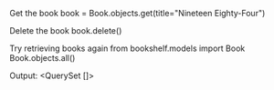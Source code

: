 Get the book
book = Book.objects.get(title="Nineteen Eighty-Four")

Delete the book
book.delete()

Try retrieving books again
from bookshelf.models import Book Book.objects.all()

Output: <QuerySet []>